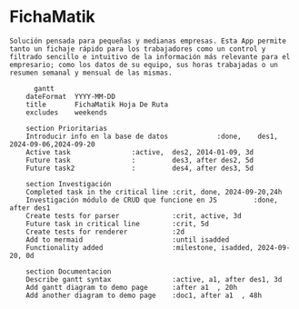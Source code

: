  #  FichaMatik

    Solución pensada para pequeñas y medianas empresas. Esta App permite tanto un fichaje rápido para los trabajadores como un control y filtrado sencillo e intuitivo de la información más relevante para el empresario; como los datos de su equipo, sus horas trabajadas o un resumen semanal y mensual de las mismas. 

```mermaid
      gantt
    dateFormat  YYYY-MM-DD
    title       FichaMatik Hoja De Ruta
    excludes    weekends

    section Prioritarias
    Introducir info en la base de datos            :done,    des1, 2024-09-06,2024-09-20
    Active task               :active,  des2, 2014-01-09, 3d
    Future task               :         des3, after des2, 5d
    Future task2              :         des4, after des3, 5d

    section Investigación
    Completed task in the critical line :crit, done, 2024-09-20,24h
    Investigación módulo de CRUD que funcione en JS         :done, after des1
    Create tests for parser             :crit, active, 3d
    Future task in critical line        :crit, 5d
    Create tests for renderer           :2d
    Add to mermaid                      :until isadded
    Functionality added                 :milestone, isadded, 2024-09-20, 0d

    section Documentacion
    Describe gantt syntax               :active, a1, after des1, 3d
    Add gantt diagram to demo page      :after a1  , 20h
    Add another diagram to demo page    :doc1, after a1  , 48h






